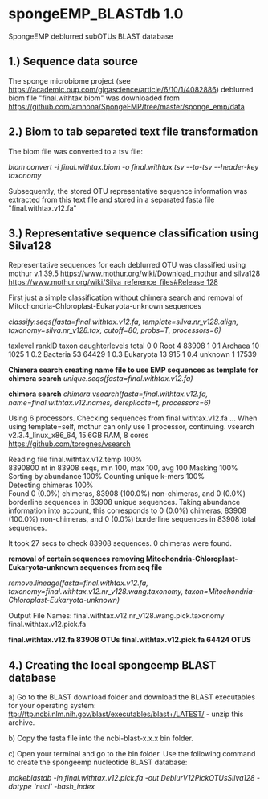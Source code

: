 # spongeEMP_BLASTdb 1.0
SpongeEMP deblurred subOTUs BLAST database


## 1.) Sequence data source
The sponge microbiome project (see https://academic.oup.com/gigascience/article/6/10/1/4082886) deblurred biom file "final.withtax.biom" was downloaded from https://github.com/amnona/SpongeEMP/tree/master/sponge_emp/data


## 2.) Biom to tab separeted text file transformation
The biom file was converted to a tsv file:

*biom convert -i final.withtax.biom -o final.withtax.tsv --to-tsv --header-key taxonomy*

Subsequently, the stored OTU representative sequence information was extracted from this text file and stored in a separated fasta file "final.withtax.v12.fa"


## 3.) Representative sequence classification using Silva128
Representative sequences for each deblurred OTU was classified using mothur v.1.39.5 https://www.mothur.org/wiki/Download_mothur and silva128 https://www.mothur.org/wiki/Silva_reference_files#Release_128

First just a simple classification without chimera search and removal of Mitochondria-Chloroplast-Eukaryota-unknown sequences

*classify.seqs(fasta=final.withtax.v12.fa, template=silva.nr_v128.align, taxonomy=silva.nr_v128.tax, cutoff=80, probs=T, processors=6)*

taxlevel	rankID	taxon	daughterlevels	total
0	0	Root	4	83908
1	0.1	Archaea	10	1025
1	0.2	Bacteria	53	64429
1	0.3	Eukaryota	13	915
1	0.4	unknown	1	17539

**Chimera search**
**creating name file to use EMP sequences as template for chimera search**
*unique.seqs(fasta=final.withtax.v12.fa)*

**chimera search**
*chimera.vsearch(fasta=final.withtax.v12.fa, name=final.withtax.v12.names, dereplicate=t, processors=6)*

Using 6 processors.
Checking sequences from final.withtax.v12.fa ...
When using template=self, mothur can only use 1 processor, continuing.
vsearch v2.3.4_linux_x86_64, 15.6GB RAM, 8 cores
https://github.com/torognes/vsearch

Reading file final.withtax.v12.temp 100%  
8390800 nt in 83908 seqs, min 100, max 100, avg 100
Masking 100%  
Sorting by abundance 100%
Counting unique k-mers 100%  
Detecting chimeras 100%  
Found 0 (0.0%) chimeras, 83908 (100.0%) non-chimeras,
and 0 (0.0%) borderline sequences in 83908 unique sequences.
Taking abundance information into account, this corresponds to
0 (0.0%) chimeras, 83908 (100.0%) non-chimeras,
and 0 (0.0%) borderline sequences in 83908 total sequences.

It took 27 secs to check 83908 sequences. 0 chimeras were found.

**removal of certain sequences**
**removing Mitochondria-Chloroplast-Eukaryota-unknown sequences from seq file**

*remove.lineage(fasta=final.withtax.v12.fa, taxonomy=final.withtax.v12.nr_v128.wang.taxonomy, taxon=Mitochondria-Chloroplast-Eukaryota-unknown)*

Output File Names: 
final.withtax.v12.nr_v128.wang.pick.taxonomy
final.withtax.v12.pick.fa

**final.withtax.v12.fa	83908 OTUs**
**final.withtax.v12.pick.fa	64424 OTUS**


## 4.) Creating the local spongeemp BLAST database
a) Go to the BLAST download folder and download the BLAST executables for your operating system: ftp://ftp.ncbi.nlm.nih.gov/blast/executables/blast+/LATEST/ - unzip this archive.

b) Copy the fasta file into the ncbi-blast-x.x.x bin folder.

c) Open your terminal and go to the bin folder. Use the following command to create the spongeemp nucleotide BLAST database:

*makeblastdb -in final.withtax.v12.pick.fa -out DeblurV12PickOTUsSilva128 -dbtype 'nucl' -hash_index*

